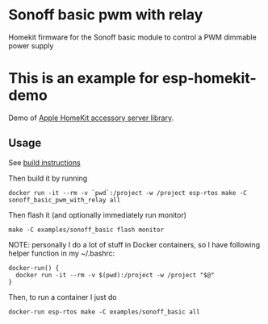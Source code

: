 # Sonoff basic pwm with relay
Homekit firmware for the Sonoff basic module to control a PWM dimmable power supply

# This is an example for esp-homekit-demo
Demo of [Apple HomeKit accessory server
library](https://github.com/maximkulkin/esp-homekit).

## Usage

See [build instructions](https://github.com/maximkulkin/esp-homekit-demo/wiki/Build-instructions)

Then build it by running

```console
docker run -it --rm -v `pwd`:/project -w /project esp-rtos make -C sonoff_basic_pwm_with_relay all
```

Then flash it (and optionally immediately run monitor)

```console
make -C examples/sonoff_basic flash monitor
```

NOTE: personally I do a lot of stuff in Docker containers, so I have following helper function in my ~/.bashrc:

```console
docker-run() {
  docker run -it --rm -v $(pwd):/project -w /project "$@"
}
```

Then, to run a container I just do

```console
docker-run esp-rtos make -C examples/sonoff_basic all
```
